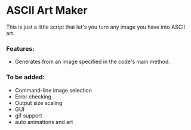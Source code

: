 # ASCII Art Maker

This is just a little script that let's you turn any image you have into ASCII art.

### Features:

- Generates from an image specified in the code's main method.

### To be added:

- Command-line image selection
- Error checking
- Output size scaling
- GUI
- gif support
- auto animations and art
